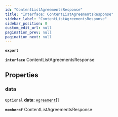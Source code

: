 ```yaml
---
id: "ContentListAgreementsResponse"
title: "Interface: ContentListAgreementsResponse"
sidebar_label: "ContentListAgreementsResponse"
sidebar_position: 0
custom_edit_url: null
pagination_prev: null
pagination_next: null
---
```


**`export`**

**`interface`** ContentListAgreementsResponse

## Properties

### data

 `Optional` **data**: [`Agreement`](Agreement.md)[]

**`memberof`** ContentListAgreementsResponse
